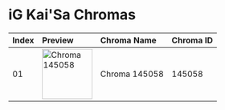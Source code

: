 # iG Kai'Sa Chromas

| Index | Preview | Chroma Name | Chroma ID |
|:---|:---|:---|:---|
| 01 | <img src='https://raw.communitydragon.org/latest/plugins/rcp-be-lol-game-data/global/default/v1/champion-chroma-images/145/145058.png' alt='Chroma 145058' width='100'> | Chroma 145058 | 145058 |
